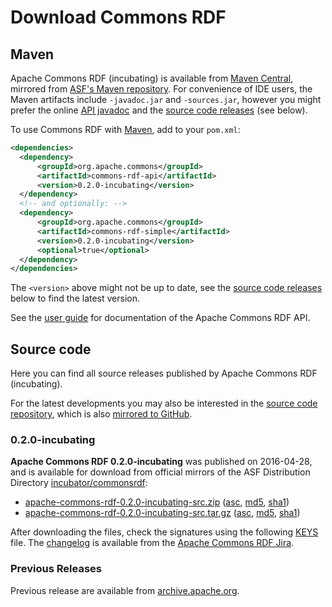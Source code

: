<!--

    Licensed to the Apache Software Foundation (ASF) under one
    or more contributor license agreements. See the NOTICE file
    distributed with this work for additional information
    regarding copyright ownership. The ASF licenses this file
    to you under the Apache License, Version 2.0 (the
    "License"); you may not use this file except in compliance
    with the License.  You may obtain a copy of the License at

        http://www.apache.org/licenses/LICENSE-2.0

    Unless required by applicable law or agreed to in writing, software
    distributed under the License is distributed on an "AS IS" BASIS,
    WITHOUT WARRANTIES OR CONDITIONS OF ANY KIND, either express or implied.
    See the License for the specific language governing permissions and
    limitations under the License.

-->

# Download Commons RDF


## Maven

Apache Commons RDF (incubating) is available from
[Maven Central](http://central.maven.org/maven2/org/apache/commons/commons-rdf-api/),
mirrored from
[ASF's Maven repository](https://repository.apache.org/content/repositories/releases/org/apache/commons/commons-rdf-api/).
For convenience of IDE users, the Maven artifacts include `-javadoc.jar` and
`-sources.jar`, however you might prefer the
online [API javadoc](apidocs/)
and the [source code releases](#Source_code) (see below).

To use Commons RDF with [Maven](https://maven.apache.org/), add to your `pom.xml`:

```xml
<dependencies>
  <dependency>
      <groupId>org.apache.commons</groupId>
      <artifactId>commons-rdf-api</artifactId>
      <version>0.2.0-incubating</version>
  </dependency>
  <!-- and optionally: -->
  <dependency>
      <groupId>org.apache.commons</groupId>
      <artifactId>commons-rdf-simple</artifactId>
      <version>0.2.0-incubating</version>
      <optional>true</optional>
  </dependency>
</dependencies>
```

The `<version>` above might not be up to date,
see the [source code releases](#Source_code) below to find the latest version.

See the [user guide](userguide.html) for documentation of the
Apache Commons RDF API.  

## Source code

Here you can find all source releases published by Apache Commons RDF (incubating).

For the latest developments
you may also be interested in the [source code repository](source-repository.html),
which is also [mirrored to GitHub](http://github.com/apache/incubator-commonsrdf).

### 0.2.0-incubating

**Apache Commons RDF 0.2.0-incubating** was published on 2016-04-28, and is available for download
from official mirrors of the
ASF Distribution Directory [incubator/commonsrdf](https://www.apache.org/dyn/closer.lua/incubator/commonsrdf/0.2.0-incubating/):

* [apache-commons-rdf-0.2.0-incubating-src.zip](https://www.apache.org/dyn/closer.lua/incubator/commonsrdf/0.2.0-incubating/apache-commons-rdf-0.2.0-incubating-src.zip)
  ([asc](https://dist.apache.org/repos/dist/release/incubator/commonsrdf/0.2.0-incubating/apache-commons-rdf-0.2.0-incubating-src.zip.asc),
  [md5](https://dist.apache.org/repos/dist/release/incubator/commonsrdf/0.2.0-incubating/apache-commons-rdf-0.2.0-incubating-src.zip.md5),
  [sha1](https://dist.apache.org/repos/dist/release/incubator/commonsrdf/0.2.0-incubating/apache-commons-rdf-0.2.0-incubating-src.zip.sha1))
* [apache-commons-rdf-0.2.0-incubating-src.tar.gz](https://www.apache.org/dyn/closer.lua/incubator/commonsrdf/0.2.0-incubating/apache-commons-rdf-0.2.0-incubating-src.tar.gz)
  ([asc](https://dist.apache.org/repos/dist/release/incubator/commonsrdf/0.2.0-incubating/apache-commons-rdf-0.2.0-incubating-src.tar.gz.asc),
  [md5](https://dist.apache.org/repos/dist/release/incubator/commonsrdf/0.2.0-incubating//apache-commons-rdf-0.2.0-incubating-src.tar.gz.md5),
  [sha1](https://dist.apache.org/repos/dist/release/incubator/commonsrdf/0.2.0-incubating/apache-commons-rdf-0.2.0-incubating-src.tar.gz.sha1))

After downloading the files, check the signatures using the following [KEYS](https://dist.apache.org/repos/dist/release/incubator/commonsrdf/KEYS)
file. The [changelog](https://s.apache.org/0.2.0-incubating)
is available from the [Apache Commons RDF Jira](https://issues.apache.org/jira/browse/COMMONSRDF).

### Previous Releases

Previous release are available from [archive.apache.org](http://archive.apache.org/dist/incubator/commonsrdf/).

